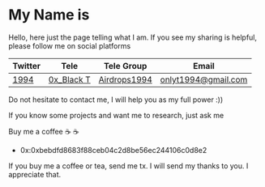 # My Name is

Hello, here just the page telling what I am. If you see my sharing is helpful, please follow me on social platforms

| Twitter                           | Tele                                   | Tele Group                                | Email               |
| --------------------------------- | -------------------------------------- | ----------------------------------------- | ------------------- |
| [1994](https://x.com/Argency1994) | [0x\_Black T](https://t.me/blackt2409) | [Airdrops1994](https://t.me/airdrops1994) | onlyt1994@gmail.com |

Do not hesitate to contact me, I will help you as my full power :))

If you know some projects and want me to research, just ask me

Buy me a coffee ☕ ☕

* 0x:0xbebdfd8683f88ceb04c2d8be56ec244106c0d8e2

If you buy me a coffee or tea, send me tx. I will send my thanks to you. I appreciate that.
